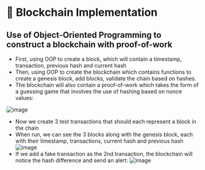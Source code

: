 # 🔗 Blockchain Implementation
## Use of Object-Oriented Programming to construct a blockchain with proof-of-work
- First, using OOP to create a block, which will contain a timestamp, transaction, previous hash and current hash
- Then, using OOP to create the blockchain which contains functions to create a genesis block, add blocks, validate the chain based on hashes.
- The blockchain will also contain a proof-of-work which takes the form of a guessing game that involves the use of hashing based on nonce values:

![image](https://user-images.githubusercontent.com/84350865/164949242-59f0c786-d016-46cf-88fb-39ecc52befb5.png)
- Now we create 3 test transactions that should each represent a block in the chain
- When run, we can see the 3 blocks along with the genesis block, each with their timestamp, transactions, current hash and previous hash
![image](https://user-images.githubusercontent.com/84350865/164949144-7b351644-2c62-49e9-ac8a-8ab41f17e77f.png)
- If we add a fake transaction as the 2nd transaction, the blockchain will notice the hash difference and send an alert:
![image](https://user-images.githubusercontent.com/84350865/164949279-c799bf38-e7d4-4499-8328-137c8355d555.png)
